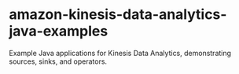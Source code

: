 # amazon-kinesis-data-analytics-java-examples
Example Java applications for Kinesis Data Analytics, demonstrating sources, sinks, and operators.
